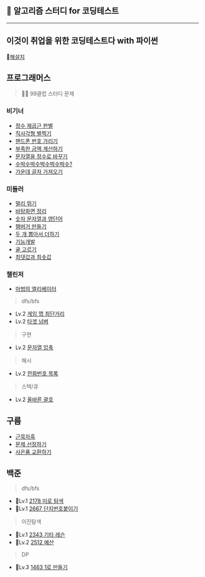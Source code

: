 ## 👾 알고리즘 스터디 for 코딩테스트
-----------
## 이것이 취업을 위한 코딩테스트다 with 파이썬
📗[해설지](https://github.com/ndb796/python-for-coding-test)

## 프로그래머스
> 🙇‍♂️ 99클럽 스터디 문제
### 비기너
- [정수 제곱근 판별](https://school.programmers.co.kr/learn/courses/30/lessons/12934)
- [직사각형 별찍기](https://school.programmers.co.kr/learn/courses/30/lessons/12969?language=python3)
- [핸드폰 번호 가리기](https://school.programmers.co.kr/learn/courses/30/lessons/12948)
- [부족한 금액 계산하기](https://school.programmers.co.kr/learn/courses/30/lessons/82612)
- [문자열을 정수로 바꾸기](https://school.programmers.co.kr/learn/courses/30/lessons/12925)
- [수박수박수박수박수박수?](https://school.programmers.co.kr/learn/courses/30/lessons/12922)
- [가운데 글자 가져오기](https://school.programmers.co.kr/learn/courses/30/lessons/12903)
### 미들러
- [멀리 뛰기](https://school.programmers.co.kr/learn/courses/30/lessons/12914)
- [바탕화면 정리](https://school.programmers.co.kr/learn/courses/30/lessons/161990)
- [숫자 문자열과 영단어](https://school.programmers.co.kr/learn/courses/30/lessons/81301)
- [햄버거 만들기](https://school.programmers.co.kr/learn/courses/30/lessons/133502)
- [두 개 뽑아서 더하기](https://school.programmers.co.kr/learn/courses/30/lessons/68644)
- [기능개발](https://school.programmers.co.kr/learn/courses/30/lessons/42586)
- [귤 고르기](https://school.programmers.co.kr/learn/courses/30/lessons/138476)
- [최댓값과 최솟값](https://school.programmers.co.kr/learn/courses/30/lessons/12939)
### 챌린저
- [마법의 엘리베이터](https://school.programmers.co.kr/learn/courses/30/lessons/148653) 

> dfs/bfs
- Lv.2 [게임 맵 최단거리](https://school.programmers.co.kr/learn/courses/30/lessons/1844)
- Lv.2 [타겟 넘버](https://school.programmers.co.kr/learn/courses/30/lessons/43165)
> 구현
- Lv.2 [문자열 압축](https://school.programmers.co.kr/learn/courses/30/lessons/60057)
> 해시
- Lv.2 [전화번호 목록](https://school.programmers.co.kr/learn/courses/30/lessons/42577)
> 스택/큐
- Lv.2 [올바른 괄호](https://school.programmers.co.kr/learn/courses/30/lessons/12909)

## 구름
- [근묵자흑](https://yoloaeee.tistory.com/78)
- [문제 선정하기](https://dduniverse.tistory.com/entry/%EA%B5%AC%EB%A6%84-%EC%95%8C%EA%B3%A0%EB%A6%AC%EC%A6%98-%EB%A8%BC%EB%8D%B0%EC%9D%B4-%EC%B1%8C%EB%A6%B0%EC%A7%80-2%EC%A3%BC%EC%B0%A8-%EB%AC%B8%EC%A0%9C1-%ED%95%A9%EA%B2%A9%EC%9E%90-%EC%B0%BE%EA%B8%B0)
- [사은품 교환하기](https://level.goorm.io/exam/47878/%EC%82%AC%EC%9D%80%ED%92%88-%EA%B5%90%ED%99%98%ED%95%98%EA%B8%B0/quiz/1)

## 백준
> dfs/bfs
- 🥈Lv.1 [2178 미로 탐색](https://www.acmicpc.net/problem/2178)
- 🥈Lv.1 [2667 단지번호붙이기](https://www.acmicpc.net/problem/2667)

> 이진탐색
- 🥈Lv.1 [2343 기타 레슨](https://www.acmicpc.net/problem/2343)
- 🥈Lv.2 [2512 예산](https://www.acmicpc.net/problem/2512)

> DP
- 🥈Lv.3 [1463 1로 만들기](https://www.acmicpc.net/problem/2343)